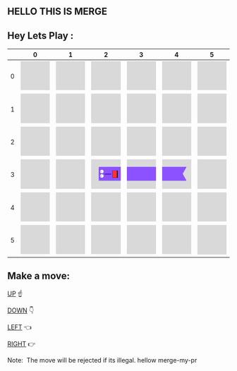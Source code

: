 ## HELLO THIS IS MERGE


## Hey Lets Play :

|   | 0 | 1 | 2 | 3 | 4 | 5 |
| - | - | - | - | - | - | - |
| 0 | ![](https://github.com/merge-my-pr/merge-my-pr/blob/7311931b11cdacc8bb992244a5bb4aedbd8520a3/files/GrayTile.png) | ![](https://github.com/merge-my-pr/merge-my-pr/blob/7311931b11cdacc8bb992244a5bb4aedbd8520a3/files/GrayTile.png)|![](https://github.com/merge-my-pr/merge-my-pr/blob/7311931b11cdacc8bb992244a5bb4aedbd8520a3/files/GrayTile.png)|![](https://github.com/merge-my-pr/merge-my-pr/blob/7311931b11cdacc8bb992244a5bb4aedbd8520a3/files/GrayTile.png)|![](https://github.com/merge-my-pr/merge-my-pr/blob/7311931b11cdacc8bb992244a5bb4aedbd8520a3/files/GrayTile.png)|![](https://github.com/merge-my-pr/merge-my-pr/blob/7311931b11cdacc8bb992244a5bb4aedbd8520a3/files/GrayTile.png)
| 1 | ![](https://github.com/merge-my-pr/merge-my-pr/blob/7311931b11cdacc8bb992244a5bb4aedbd8520a3/files/GrayTile.png) | ![](https://github.com/merge-my-pr/merge-my-pr/blob/7311931b11cdacc8bb992244a5bb4aedbd8520a3/files/GrayTile.png)|![](https://github.com/merge-my-pr/merge-my-pr/blob/7311931b11cdacc8bb992244a5bb4aedbd8520a3/files/GrayTile.png)|![](https://github.com/merge-my-pr/merge-my-pr/blob/7311931b11cdacc8bb992244a5bb4aedbd8520a3/files/GrayTile.png)|![](https://github.com/merge-my-pr/merge-my-pr/blob/7311931b11cdacc8bb992244a5bb4aedbd8520a3/files/GrayTile.png)|![](https://github.com/merge-my-pr/merge-my-pr/blob/7311931b11cdacc8bb992244a5bb4aedbd8520a3/files/GrayTile.png)
| 2 | ![](https://github.com/merge-my-pr/merge-my-pr/blob/7311931b11cdacc8bb992244a5bb4aedbd8520a3/files/GrayTile.png) | ![](https://github.com/merge-my-pr/merge-my-pr/blob/7311931b11cdacc8bb992244a5bb4aedbd8520a3/files/GrayTile.png)|![](https://github.com/merge-my-pr/merge-my-pr/blob/7311931b11cdacc8bb992244a5bb4aedbd8520a3/files/GrayTile.png)|![](https://github.com/merge-my-pr/merge-my-pr/blob/7311931b11cdacc8bb992244a5bb4aedbd8520a3/files/GrayTile.png)|![](https://github.com/merge-my-pr/merge-my-pr/blob/7311931b11cdacc8bb992244a5bb4aedbd8520a3/files/GrayTile.png)|![](https://github.com/merge-my-pr/merge-my-pr/blob/7311931b11cdacc8bb992244a5bb4aedbd8520a3/files/GrayTile.png)
| 3 | ![](https://github.com/merge-my-pr/merge-my-pr/blob/7311931b11cdacc8bb992244a5bb4aedbd8520a3/files/GrayTile.png) | ![](https://github.com/merge-my-pr/merge-my-pr/blob/7311931b11cdacc8bb992244a5bb4aedbd8520a3/files/GrayTile.png)|![](https://github.com/merge-my-pr/merge-my-pr/blob/main/files/HangryHunger.png)|![](https://github.com/merge-my-pr/merge-my-pr/blob/main/files/HangryHubgerBody.png)|![](https://github.com/merge-my-pr/merge-my-pr/blob/main/files/HangryHungerTail.png)| ![](https://github.com/merge-my-pr/merge-my-pr/blob/7311931b11cdacc8bb992244a5bb4aedbd8520a3/files/GrayTile.png)
| 4 | ![](https://github.com/merge-my-pr/merge-my-pr/blob/7311931b11cdacc8bb992244a5bb4aedbd8520a3/files/GrayTile.png) | ![](https://github.com/merge-my-pr/merge-my-pr/blob/7311931b11cdacc8bb992244a5bb4aedbd8520a3/files/GrayTile.png)|![](https://github.com/merge-my-pr/merge-my-pr/blob/7311931b11cdacc8bb992244a5bb4aedbd8520a3/files/GrayTile.png)|![](https://github.com/merge-my-pr/merge-my-pr/blob/7311931b11cdacc8bb992244a5bb4aedbd8520a3/files/GrayTile.png)|![](https://github.com/merge-my-pr/merge-my-pr/blob/7311931b11cdacc8bb992244a5bb4aedbd8520a3/files/GrayTile.png)|![](https://github.com/merge-my-pr/merge-my-pr/blob/7311931b11cdacc8bb992244a5bb4aedbd8520a3/files/GrayTile.png)
| 5 | ![](https://github.com/merge-my-pr/merge-my-pr/blob/7311931b11cdacc8bb992244a5bb4aedbd8520a3/files/GrayTile.png) | ![](https://github.com/merge-my-pr/merge-my-pr/blob/7311931b11cdacc8bb992244a5bb4aedbd8520a3/files/GrayTile.png)|![](https://github.com/merge-my-pr/merge-my-pr/blob/7311931b11cdacc8bb992244a5bb4aedbd8520a3/files/GrayTile.png)|![](https://github.com/merge-my-pr/merge-my-pr/blob/7311931b11cdacc8bb992244a5bb4aedbd8520a3/files/GrayTile.png)|![](https://github.com/merge-my-pr/merge-my-pr/blob/7311931b11cdacc8bb992244a5bb4aedbd8520a3/files/GrayTile.png)|![](https://github.com/merge-my-pr/merge-my-pr/blob/7311931b11cdacc8bb992244a5bb4aedbd8520a3/files/GrayTile.png)

## Make a move:
 

[UP](https://github.com/merge-my-pr/merge-my-pr/issues/new?body=This%20will%20move%20the%20angry%20hunger%20up%20.&title=Move|UP)   ☝  

[DOWN](https://github.com/merge-my-pr/merge-my-pr/issues/new?body=This%20will%20move%20the%20angry%20hunger%20down%20.&title=Move|DOWN)    👇

[LEFT](https://github.com/merge-my-pr/merge-my-pr/issues/new?body=This%20will%20move%20the%20angry%20hunger%20left%20.&title=Move|LEFT)   👈

[RIGHT](https://github.com/merge-my-pr/merge-my-pr/issues/new?body=This%20will%20move%20the%20angry%20hunger%20right%20.&title=Move|RIGHT)   👉



Note:
&nbsp;The move will be rejected if its illegal.
hellow merge-my-pr
